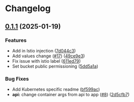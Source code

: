 # Changelog

## [0.1.1](https://github.com/gentrace/gentrace-self-hosted/compare/v0.1.0...v0.1.1) (2025-01-19)


### Features

* Add in Istio injection ([7d044c3](https://github.com/gentrace/gentrace-self-hosted/commit/7d044c385bd5d1c019b354e7cf8749d0a52b1001))
* Add values change ([#17](https://github.com/gentrace/gentrace-self-hosted/issues/17)) ([49ce9e3](https://github.com/gentrace/gentrace-self-hosted/commit/49ce9e3907d4092d829960c752f53f87d7277ce9))
* Fix issue with istio label ([611ed79](https://github.com/gentrace/gentrace-self-hosted/commit/611ed7921b2c0a682a696970a9d214e955ca0616))
* Set bucket public permissioning ([5dd5a1a](https://github.com/gentrace/gentrace-self-hosted/commit/5dd5a1ab850abdda0102a8660aa84026219acf44))


### Bug Fixes

* Add Kubernetes specific readme ([bf599ac](https://github.com/gentrace/gentrace-self-hosted/commit/bf599ac88d852cb103aa4b63eb540fd27a1d87bf))
* **api:** change container args from api to app ([#8](https://github.com/gentrace/gentrace-self-hosted/issues/8)) ([2d5cfb7](https://github.com/gentrace/gentrace-self-hosted/commit/2d5cfb7326d708a412b451a3c4d6a438ac14dcd9))

